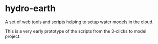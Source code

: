 # hydro-earth
A set of web tools and scripts helping to setup water models in the cloud.

This is a very early prototype of the scripts from the 3-clicks to model project.


